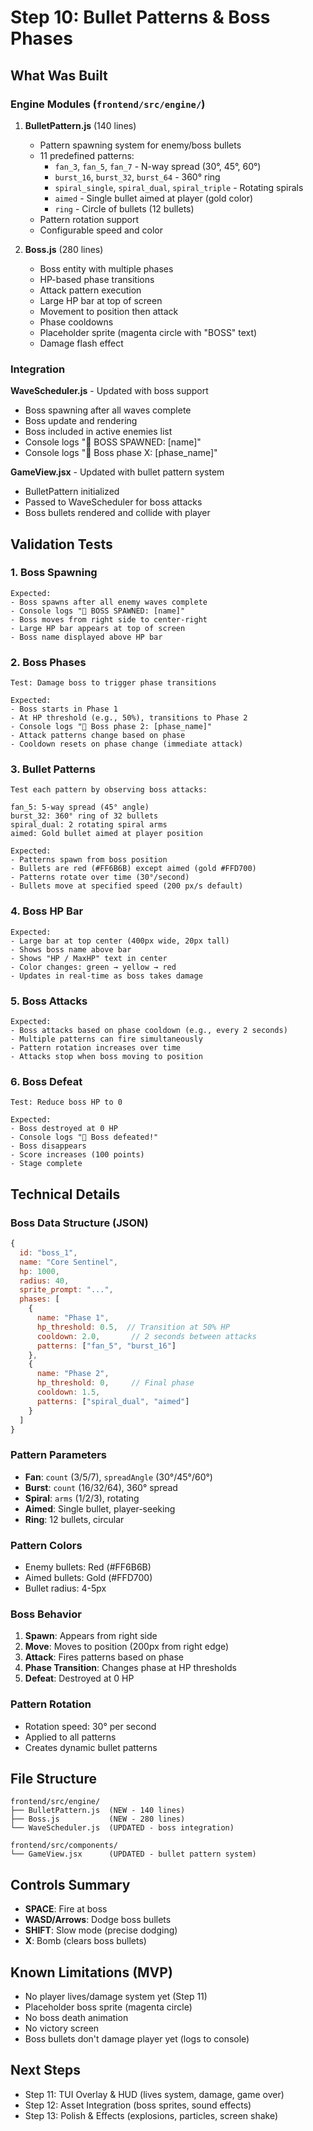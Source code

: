 # Step 10: Bullet Patterns & Boss Phases

## What Was Built

### Engine Modules (`frontend/src/engine/`)

1. **BulletPattern.js** (140 lines)
   - Pattern spawning system for enemy/boss bullets
   - 11 predefined patterns:
     - `fan_3`, `fan_5`, `fan_7` - N-way spread (30°, 45°, 60°)
     - `burst_16`, `burst_32`, `burst_64` - 360° ring
     - `spiral_single`, `spiral_dual`, `spiral_triple` - Rotating spirals
     - `aimed` - Single bullet aimed at player (gold color)
     - `ring` - Circle of bullets (12 bullets)
   - Pattern rotation support
   - Configurable speed and color

2. **Boss.js** (280 lines)
   - Boss entity with multiple phases
   - HP-based phase transitions
   - Attack pattern execution
   - Large HP bar at top of screen
   - Movement to position then attack
   - Phase cooldowns
   - Placeholder sprite (magenta circle with "BOSS" text)
   - Damage flash effect

### Integration

**WaveScheduler.js** - Updated with boss support
- Boss spawning after all waves complete
- Boss update and rendering
- Boss included in active enemies list
- Console logs "👹 BOSS SPAWNED: [name]"
- Console logs "👹 Boss phase X: [phase_name]"

**GameView.jsx** - Updated with bullet pattern system
- BulletPattern initialized
- Passed to WaveScheduler for boss attacks
- Boss bullets rendered and collide with player

## Validation Tests

### 1. Boss Spawning
```
Expected:
- Boss spawns after all enemy waves complete
- Console logs "👹 BOSS SPAWNED: [name]"
- Boss moves from right side to center-right
- Large HP bar appears at top of screen
- Boss name displayed above HP bar
```

### 2. Boss Phases
```
Test: Damage boss to trigger phase transitions

Expected:
- Boss starts in Phase 1
- At HP threshold (e.g., 50%), transitions to Phase 2
- Console logs "👹 Boss phase 2: [phase_name]"
- Attack patterns change based on phase
- Cooldown resets on phase change (immediate attack)
```

### 3. Bullet Patterns
```
Test each pattern by observing boss attacks:

fan_5: 5-way spread (45° angle)
burst_32: 360° ring of 32 bullets
spiral_dual: 2 rotating spiral arms
aimed: Gold bullet aimed at player position

Expected:
- Patterns spawn from boss position
- Bullets are red (#FF6B6B) except aimed (gold #FFD700)
- Patterns rotate over time (30°/second)
- Bullets move at specified speed (200 px/s default)
```

### 4. Boss HP Bar
```
Expected:
- Large bar at top center (400px wide, 20px tall)
- Shows boss name above bar
- Shows "HP / MaxHP" text in center
- Color changes: green → yellow → red
- Updates in real-time as boss takes damage
```

### 5. Boss Attacks
```
Expected:
- Boss attacks based on phase cooldown (e.g., every 2 seconds)
- Multiple patterns can fire simultaneously
- Pattern rotation increases over time
- Attacks stop when boss moving to position
```

### 6. Boss Defeat
```
Test: Reduce boss HP to 0

Expected:
- Boss destroyed at 0 HP
- Console logs "👹 Boss defeated!"
- Boss disappears
- Score increases (100 points)
- Stage complete
```

## Technical Details

### Boss Data Structure (JSON)
```javascript
{
  id: "boss_1",
  name: "Core Sentinel",
  hp: 1000,
  radius: 40,
  sprite_prompt: "...",
  phases: [
    {
      name: "Phase 1",
      hp_threshold: 0.5,  // Transition at 50% HP
      cooldown: 2.0,       // 2 seconds between attacks
      patterns: ["fan_5", "burst_16"]
    },
    {
      name: "Phase 2",
      hp_threshold: 0,     // Final phase
      cooldown: 1.5,
      patterns: ["spiral_dual", "aimed"]
    }
  ]
}
```

### Pattern Parameters
- **Fan**: `count` (3/5/7), `spreadAngle` (30°/45°/60°)
- **Burst**: `count` (16/32/64), 360° spread
- **Spiral**: `arms` (1/2/3), rotating
- **Aimed**: Single bullet, player-seeking
- **Ring**: 12 bullets, circular

### Pattern Colors
- Enemy bullets: Red (#FF6B6B)
- Aimed bullets: Gold (#FFD700)
- Bullet radius: 4-5px

### Boss Behavior
1. **Spawn**: Appears from right side
2. **Move**: Moves to position (200px from right edge)
3. **Attack**: Fires patterns based on phase
4. **Phase Transition**: Changes phase at HP thresholds
5. **Defeat**: Destroyed at 0 HP

### Pattern Rotation
- Rotation speed: 30° per second
- Applied to all patterns
- Creates dynamic bullet patterns

## File Structure

```
frontend/src/engine/
├── BulletPattern.js  (NEW - 140 lines)
├── Boss.js           (NEW - 280 lines)
└── WaveScheduler.js  (UPDATED - boss integration)

frontend/src/components/
└── GameView.jsx      (UPDATED - bullet pattern system)
```

## Controls Summary

- **SPACE**: Fire at boss
- **WASD/Arrows**: Dodge boss bullets
- **SHIFT**: Slow mode (precise dodging)
- **X**: Bomb (clears boss bullets)

## Known Limitations (MVP)

- No player lives/damage system yet (Step 11)
- Placeholder boss sprite (magenta circle)
- No boss death animation
- No victory screen
- Boss bullets don't damage player yet (logs to console)

## Next Steps

- Step 11: TUI Overlay & HUD (lives system, damage, game over)
- Step 12: Asset Integration (boss sprites, sound effects)
- Step 13: Polish & Effects (explosions, particles, screen shake)
